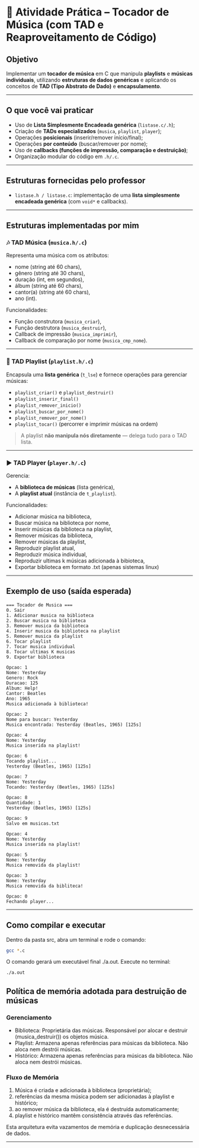 # 🎵 Atividade Prática – Tocador de Música (com TAD e Reaproveitamento de Código)

## Objetivo
Implementar um **tocador de música** em C que manipula **playlists** e **músicas individuais**, utilizando **estruturas de dados genéricas** e aplicando os conceitos de **TAD (Tipo Abstrato de Dado)** e **encapsulamento**.

---

## O que você vai praticar
- Uso de **Lista Simplesmente Encadeada genérica** (`listase.c/.h`);
- Criação de **TADs especializados** (`musica`, `playlist`, `player`);
- Operações **posicionais** (inserir/remover início/final);
- Operações **por conteúdo** (buscar/remover por nome);
- Uso de **callbacks (funções de impressão, comparação e destruição)**;
- Organização modular do código em `.h/.c`.

---

## Estruturas fornecidas pelo professor

- `listase.h / listase.c`: implementação de uma **lista simplesmente encadeada genérica** (com `void*` e callbacks).

---

## Estruturas implementadas por mim

### 🎶 TAD Música (`musica.h/.c`)
Representa uma música com os atributos:
- nome (string até 60 chars),
- gênero (string até 30 chars),
- duração (int, em segundos),
- álbum (string até 60 chars),
- cantor(a) (string até 60 chars),
- ano (int).

Funcionalidades:
- Função construtora (`musica_criar`),
- Função destrutora (`musica_destruir`),
- Callback de impressão (`musica_imprimir`),
- Callback de comparação por nome (`musica_cmp_nome`).

---

### 📑 TAD Playlist (`playlist.h/.c`)
Encapsula uma **lista genérica** (`t_lse`) e fornece operações para gerenciar músicas:

- `playlist_criar()` e `playlist_destruir()`
- `playlist_inserir_final()`
- `playlist_remover_inicio()`
- `playlist_buscar_por_nome()`
- `playlist_remover_por_nome()`
- `playlist_tocar()` (percorrer e imprimir músicas na ordem)

> A playlist **não manipula nós diretamente** — delega tudo para o TAD lista.

---

### ▶️ TAD Player (`player.h/.c`)
Gerencia:
- A **biblioteca de músicas** (lista genérica),
- A **playlist atual** (instância de `t_playlist`).

Funcionalidades:
- Adicionar música na biblioteca,
- Buscar música na biblioteca por nome,
- Inserir músicas da biblioteca na playlist,
- Remover músicas da biblioteca,
- Remover músicas da playlist,
- Reproduzir playlist atual,
- Reproduzir música individual,
- Reproduzir ultimas k músicas adicionada à bibioteca,
- Exportar biblioteca em formato .txt (apenas sistemas linux)

---

## Exemplo de uso (saída esperada)
```
=== Tocador de Musica ===
0. Sair
1. Adicionar musica na biblioteca
2. Buscar musica na biblioteca
3. Remover musica da biblioteca
4. Inserir musica da biblioteca na playlist
5. Remover musica da playlist
6. Tocar playlist
7. Tocar musica individual
8. Tocar ultimas K musicas
9. Exportar biblioteca

Opcao: 1
Nome: Yesterday
Genero: Rock
Duracao: 125
Album: Help!
Cantor: Beatles
Ano: 1965
Musica adicionada à biblioteca!

Opcao: 2
Nome para buscar: Yesterday
Musica encontrada: Yesterday (Beatles, 1965) [125s]

Opcao: 4
Nome: Yesterday
Musica inserida na playlist!

Opcao: 6
Tocando playlist...
Yesterday (Beatles, 1965) [125s]

Opcao: 7
Nome: Yesterday
Tocando: Yesterday (Beatles, 1965) [125s]

Opcao: 8
Quantidade: 1
Yesterday (Beatles, 1965) [125s]

Opcao: 9
Salvo em musicas.txt

Opcao: 4
Nome: Yesterday
Musica inserida na playlist!

Opcao: 5
Nome: Yesterday
Musica removida da playlist!

Opcao: 3
Nome: Yesterday
Musica removida da bibliteca!

Opcao: 0
Fechando player...
```

---

## Como compilar e executar

Dentro da pasta src, abra um terminal e rode o comando:

```bash
gcc *.c
```

O comando gerará um executável final ./a.out. Execute no terminal:

```bash
./a.out
```

## Política de memória adotada para destruição de músicas

### Gerenciamento

- Biblioteca: Proprietária das músicas. Responsável por alocar e destruir (musica_destruir()) os objetos música.
- Playlist: Armazena apenas referências para músicas da biblioteca. Não aloca nem destrói músicas.
- Histórico: Armazena apenas referências para músicas da biblioteca. Não aloca nem destrói músicas.

### Fluxo de Memória

1. Música é criada e adicionada à biblioteca (proprietária);
2. referências da mesma música podem ser adicionadas à playlist e histórico;
3. ao remover música da biblioteca, ela é destruída automaticamente;
4. playlist e histórico mantêm consistência através das referências.

Esta arquitetura evita vazamentos de memória e duplicação desnecessária de dados.

---

